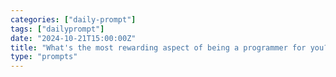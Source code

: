 ```yaml
---
categories: ["daily-prompt"]
tags: ["dailyprompt"]
date: "2024-10-21T15:00:00Z"
title: "What's the most rewarding aspect of being a programmer for you?"
type: "prompts"
---
```

